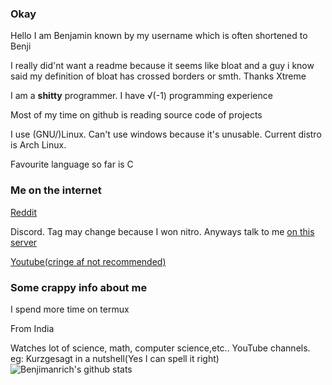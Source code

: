 ### Okay
Hello I am Benjamin known by my username which is often shortened to Benji

I really did'nt want a readme because it seems like bloat and a guy i know said my definition of bloat has crossed borders or smth. Thanks Xtreme

I am a **shitty** programmer. I have √(-1) programming experience

Most of my time on github is reading source code of projects

I use (GNU/)Linux. Can't use windows because it's unusable. Current distro is Arch Linux.

Favourite language so far is C

### Me on the internet
[Reddit](https://www.reddit.com/u/Benjimanrich?utm_medium=android_app&utm_source=share)

Discord. Tag may change because I won nitro. Anyways talk to me [on this server](https://discord.gg/Gcv69JM)

[Youtube(cringe af not recommended)](https://youtube.com/channel/UCPl55kzTlqMx1IkFPg_a4yg)

### Some crappy info about me

I spend more time on termux

From India

Watches lot of science, math, computer science,etc.. YouTube channels. eg: Kurzgesagt in a nutshell(Yes I can spell it right)
​![Benjimanrich's github stats](https://github-readme-stats.vercel.app/api​?username=Benjimanrich&count_private=true​)


<!--
**Benjimanrich/Benjimanrich** is a ✨ _special_ ✨ repository because its `README.md` (this file) appears on your GitHub profile.

Here are some ideas to get you started:

- 🔭 I’m currently working on ...
- 🌱 I’m currently learning ...
- 👯 I’m looking to collaborate on ...
- 🤔 I’m looking for help with ...
- 💬 Ask me about ...
- 📫 How to reach me: ...
- 😄 Pronouns: ...
- ⚡ Fun fact: ...
-->

